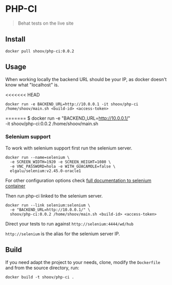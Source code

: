 # PHP-CI

> Behat tests on the live site

## Install

```shell
docker pull shoov/php-ci:0.0.2
```

## Usage

When working locally the backend URL should be your IP, as docker doesn't know what "localhost" is.

<<<<<<< HEAD
```shell
docker run -e BACKEND_URL=http://10.0.0.1 -it shoov/php-ci /home/shoov/main.sh <build-id> <access-token>
```
=======
    $ docker run -e "BACKEND_URL=http://10.0.0.1/" \
      -it shoov/php-ci:0.0.2 /home/shoov/main.sh <build-id> <access-token>

### Selenium support

To work with selenium support first run the selenium server.

```shell
docker run --name=selenium \
  -e SCREEN_WIDTH=1920 -e SCREEN_HEIGHT=1080 \
  -e VNC_PASSWORD=hola -e WITH_GUACAMOLE=false \
  elgalu/selenium:v2.45.0-oracle1
```

For other configuration options check [full documentation to selenium container](https://registry.hub.docker.com/u/elgalu/docker-selenium/)

Then run php-ci linked to the selenium server.

```shell
docker run --link selenium:selenium \
  -e "BACKEND_URL=http://10.0.0.1/" \
  shoov/php-ci:0.0.2 /home/shoov/main.sh <build-id> <access-token>
```  

Direct your tests to run against `http://selenium:4444/wd/hub`

`http://selenium` is the alias for the selenium server IP.

## Build

If you need adapt the project to your needs, clone, modify the `Dockerfile` and from the source directory, run:

```shell
docker build -t shoov/php-ci .
```

